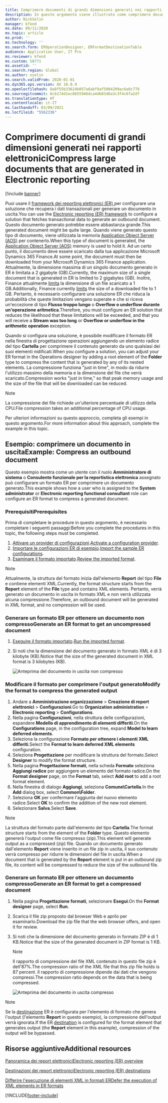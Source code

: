 ```yaml
---
title: Comprimere documenti di grandi dimensioni generati nei rapporti elettronici
description: In questo argomento viene illustrato come comprimere documenti di grandi dimensioni generati da un formato di report elettronico (ER).
author: NickSelin
manager: kfend
ms.date: 09/11/2020
ms.topic: article
ms.prod: ''
ms.technology: ''
ms.search.form: EROperationDesigner, ERFormatDestinationTable
audience: Application User, IT Pro
ms.reviewer: kfend
ms.custom: 58771
ms.assetid: ''
ms.search.region: Global
ms.author: nselin
ms.search.validFrom: 2020-01-01
ms.dyn365.ops.version: AX 10.0.9
ms.openlocfilehash: 8a8f55b33624b057a6abf9af5084209ac6a0c778
ms.sourcegitcommit: 6cb174d1ec8b55946dca4db03d6a3c3f4c6fa2df
ms.translationtype: HT
ms.contentlocale: it-IT
ms.lasthandoff: 03/09/2021
ms.locfileid: "5562336"
---
```

# <a name="compress-large-documents-that-are-generated-in-electronic-reporting"></a><span data-ttu-id="460ee-103">Comprimere documenti di grandi dimensioni generati nei rapporti elettronici</span><span class="sxs-lookup"><span data-stu-id="460ee-103">Compress large documents that are generated in Electronic reporting</span></span> 

[!include [banner](../includes/banner.md)]

<span data-ttu-id="460ee-104">Puoi usare il [framework dei reporting elettronici (ER) ](general-electronic-reporting.md) per configurare una soluzione che recupera i dati transazionali per generare un documento in uscita.</span><span class="sxs-lookup"><span data-stu-id="460ee-104">You can use the [Electronic reporting (ER) framework](general-electronic-reporting.md) to configure a solution that fetches transactional data to generate an outbound document.</span></span> <span data-ttu-id="460ee-105">Questo documento generato potrebbe essere abbastanza grande.</span><span class="sxs-lookup"><span data-stu-id="460ee-105">This generated document might be quite large.</span></span> <span data-ttu-id="460ee-106">Quando viene generato questo tipo di documento, viene utilizzata la memoria [Application Object Server (AOS)](https://docs.microsoft.com/dynamics365/fin-ops-core/dev-itpro/dev-tools/access-instances#location-of-packages-source-code-and-other-aos-configurations) per contenerlo.</span><span class="sxs-lookup"><span data-stu-id="460ee-106">When this type of document is generated, the [Application Object Server (AOS)](https://docs.microsoft.com/dynamics365/fin-ops-core/dev-itpro/dev-tools/access-instances#location-of-packages-source-code-and-other-aos-configurations) memory is used to hold it.</span></span> <span data-ttu-id="460ee-107">Ad un certo punto, il documento deve essere scaricato dalla tua applicazione Microsoft Dynamics 365 Finance.</span><span class="sxs-lookup"><span data-stu-id="460ee-107">At some point, the document must then be downloaded from your Microsoft Dynamics 365 Finance application.</span></span> <span data-ttu-id="460ee-108">Attualmente, la dimensione massima di un singolo documento generato in ER è limitata a 2 gigabyte (GB).</span><span class="sxs-lookup"><span data-stu-id="460ee-108">Currently, the maximum size of a single document that is generated in ER is limited to 2 gigabytes (GB).</span></span> <span data-ttu-id="460ee-109">Inoltre, Finance attualmente [limita](https://fix.lcs.dynamics.com/Issue/Details?kb=4569432&bugId=453907&dbType=3) la dimensione di un file scaricato a 1 GB.</span><span class="sxs-lookup"><span data-stu-id="460ee-109">Additionally, Finance currently [limits](https://fix.lcs.dynamics.com/Issue/Details?kb=4569432&bugId=453907&dbType=3) the size of a downloaded file to 1 GB.</span></span> <span data-ttu-id="460ee-110">Pertanto, è necessario configurare una soluzione ER che riduca la probabilità che queste limitazioni vengano superate e che si riceva un'eccezione di tipo **Flusso troppo lungo** o **Overflow o underflow durante un'operazione aritmetica**.</span><span class="sxs-lookup"><span data-stu-id="460ee-110">Therefore, you must configure an ER solution that reduces the likelihood that these limitations will be exceeded, and that you will receive a **Stream was too long** or **Overflow or underflow in the arithmetic operation** exception.</span></span>

<span data-ttu-id="460ee-111">Quando si configura una soluzione, è possibile modificare il formato ER nella finestra di progettazione operazioni aggiungendo un elemento radice del tipo **Cartella** per comprimere il contenuto generato da uno qualsiasi dei suoi elementi nidificati.</span><span class="sxs-lookup"><span data-stu-id="460ee-111">When you configure a solution, you can adjust your ER format in the Operations designer by adding a root element of the **Folder** type to compress the content that is generated by any of its nested elements.</span></span> <span data-ttu-id="460ee-112">La compressione funziona "just in time", in modo da ridurre l'utilizzo massimo della memoria e la dimensione del file che verrà scaricato.</span><span class="sxs-lookup"><span data-stu-id="460ee-112">Compression works "just in time," so that peak memory usage and the size of the file that will be downloaded can be reduced.</span></span>

> [!NOTE]
> <span data-ttu-id="460ee-113">La compressione dei file richiede un'ulteriore percentuale di utilizzo della CPU.</span><span class="sxs-lookup"><span data-stu-id="460ee-113">File compression takes an additional percentage of CPU usage.</span></span>

<span data-ttu-id="460ee-114">Per ulteriori informazioni su questo approccio, completa gli esempi in questo argomento.</span><span class="sxs-lookup"><span data-stu-id="460ee-114">For more information about this approach, complete the example in this topic.</span></span>

## <a name="example-compress-an-outbound-document"></a><span data-ttu-id="460ee-115">Esempio: comprimere un documento in uscita</span><span class="sxs-lookup"><span data-stu-id="460ee-115">Example: Compress an outbound document</span></span>

<span data-ttu-id="460ee-116">Questo esempio mostra come un utente con il ruolo **Amministratore di sistema** o **Consulente funzionale per la reportistica elettronica** assegnato può configurare un formato ER per comprimere un documento generato.</span><span class="sxs-lookup"><span data-stu-id="460ee-116">This example shows how a user who is assigned to the **System administrator** or **Electronic reporting functional consultant** role can configure an ER format to compress a generated document.</span></span>

### <a name="prerequisites"></a><span data-ttu-id="460ee-117">Prerequisiti</span><span class="sxs-lookup"><span data-stu-id="460ee-117">Prerequisites</span></span>

<span data-ttu-id="460ee-118">Prima di completare le procedure in questo argomento, è necessario completare i seguenti passaggi:</span><span class="sxs-lookup"><span data-stu-id="460ee-118">Before you complete the procedures in this topic, the following steps must be completed.</span></span>

1. <span data-ttu-id="460ee-119">[Attivare un provider di configurazioni](er-defer-xml-element.md#activate-a-configuration-provider).</span><span class="sxs-lookup"><span data-stu-id="460ee-119">[Activate a configuration provider](er-defer-xml-element.md#activate-a-configuration-provider).</span></span>
2. <span data-ttu-id="460ee-120">[Importare le configurazioni ER di esempio](er-defer-xml-element.md#import-the-sample-er-configurations).</span><span class="sxs-lookup"><span data-stu-id="460ee-120">[Import the sample ER configurations](er-defer-xml-element.md#import-the-sample-er-configurations).</span></span>
3. <span data-ttu-id="460ee-121">[Esaminare il formato importato](er-defer-xml-element.md#review-the-imported-format).</span><span class="sxs-lookup"><span data-stu-id="460ee-121">[Review the imported format](er-defer-xml-element.md#review-the-imported-format).</span></span>

> [!NOTE]
> <span data-ttu-id="460ee-122">Attualmente, la struttura del formato inizia dall'elemento **Report** del tipo **File** e contiene elementi XML.</span><span class="sxs-lookup"><span data-stu-id="460ee-122">Currently, the format structure starts from the **Report** element of the **File** type and contains XML elements.</span></span> <span data-ttu-id="460ee-123">Pertanto, verrà generato un documento in uscita in formato XML e non verrà utilizzata alcuna compressione.</span><span class="sxs-lookup"><span data-stu-id="460ee-123">Therefore, an outbound document will be generated in XML format, and no compression will be used.</span></span>

### <a name="generate-an-er-format-to-get-an-uncompressed-document"></a><span data-ttu-id="460ee-124">Generare un formato ER per ottenere un documento non compresso</span><span class="sxs-lookup"><span data-stu-id="460ee-124">Generate an ER format to get an uncompressed document</span></span>

1. <span data-ttu-id="460ee-125">[Eseguire il formato importato](er-defer-xml-element.md#run-the-imported-format).</span><span class="sxs-lookup"><span data-stu-id="460ee-125">[Run the imported format](er-defer-xml-element.md#run-the-imported-format).</span></span>
2. <span data-ttu-id="460ee-126">Si noti che la dimensione del documento generato in formato XML è di 3 kilobyte (KB).</span><span class="sxs-lookup"><span data-stu-id="460ee-126">Notice that the size of the generated document in XML format is 3 kilobytes (KB).</span></span>

    ![Anteprima del documento in uscita non compresso](./media/er-compress-outbound-files1.png)

### <a name="modify-the-format-to-compress-the-generated-output"></a><span data-ttu-id="460ee-128">Modificare il formato per comprimere l'output generato</span><span class="sxs-lookup"><span data-stu-id="460ee-128">Modify the format to compress the generated output</span></span>

1. <span data-ttu-id="460ee-129">Andare a **Amministrazione organizzazione** \> **Creazione di report elettronici** \> **Configurazioni**.</span><span class="sxs-lookup"><span data-stu-id="460ee-129">Go to **Organization administration** \> **Electronic reporting** \> **Configurations**.</span></span>
2. <span data-ttu-id="460ee-130">Nella pagina **Configurazioni**, nella struttura delle configurazioni, espandere **Modello di apprendimento di elementi differiti**.</span><span class="sxs-lookup"><span data-stu-id="460ee-130">On the **Configurations** page, in the configuration tree, expand **Model to learn deferred elements**.</span></span>
3. <span data-ttu-id="460ee-131">Seleziona la configurazione **Formato per ottenere i elementi XML differiti**.</span><span class="sxs-lookup"><span data-stu-id="460ee-131">Select the **Format to learn deferred XML elements** configuration.</span></span>
4. <span data-ttu-id="460ee-132">Seleziona **Progettazione** per modificare la struttura del formato.</span><span class="sxs-lookup"><span data-stu-id="460ee-132">Select **Designer** to modify the format structure.</span></span>
5. <span data-ttu-id="460ee-133">Nella pagina **Progettazione formati**, nella scheda **Formato** seleziona **Aggiungi radice** per aggiungere un elemento del formato radice.</span><span class="sxs-lookup"><span data-stu-id="460ee-133">On the **Format designer** page, on the **Format** tab, select **Add root** to add a root format element.</span></span>
6. <span data-ttu-id="460ee-134">Nella finestra di dialogo **Aggiungi**, seleziona **Comune\\Cartella**.</span><span class="sxs-lookup"><span data-stu-id="460ee-134">In the **Add** dialog box, select **Common\\Folder**.</span></span>
7. <span data-ttu-id="460ee-135">Seleziona **OK** per confermare l'aggiunta del nuovo elemento radice.</span><span class="sxs-lookup"><span data-stu-id="460ee-135">Select **OK** to confirm the addition of the new root element.</span></span>
8. <span data-ttu-id="460ee-136">Selezionare **Salva**.</span><span class="sxs-lookup"><span data-stu-id="460ee-136">Select **Save**.</span></span>

> [!NOTE]
> <span data-ttu-id="460ee-137">La struttura del formato parte dall'elemento del tipo **Cartella**.</span><span class="sxs-lookup"><span data-stu-id="460ee-137">The format structure starts from the element of the **Folder** type.</span></span> <span data-ttu-id="460ee-138">Questo elemento genererà l'output come file compresso (zip).</span><span class="sxs-lookup"><span data-stu-id="460ee-138">This element will generate output as a compressed (zip) file.</span></span> <span data-ttu-id="460ee-139">Quando un documento generato dall'elemento **Report** viene inserito in un file zip in uscita, il suo contenuto verrà compresso per ridurre le dimensioni del file in uscita.</span><span class="sxs-lookup"><span data-stu-id="460ee-139">When a document that is generated by the **Report** element is put in an outbound zip file, its content will be compressed to reduce the size of the outbound file.</span></span>

### <a name="generate-an-er-format-to-get-a-compressed-document"></a><span data-ttu-id="460ee-140">Generare un formato ER per ottenere un documento compresso</span><span class="sxs-lookup"><span data-stu-id="460ee-140">Generate an ER format to get a compressed document</span></span>

1. <span data-ttu-id="460ee-141">Nella pagina **Progettazione formati**, selezionare **Esegui**.</span><span class="sxs-lookup"><span data-stu-id="460ee-141">On the **Format designer** page, select **Run**.</span></span>
2. <span data-ttu-id="460ee-142">Scarica il file zip proposto dal browser Web e aprilo per esaminarlo.</span><span class="sxs-lookup"><span data-stu-id="460ee-142">Download the zip file that the web browser offers, and open it for review.</span></span>
3. <span data-ttu-id="460ee-143">Si noti che la dimensione del documento generato in formato ZIP è di 1 KB.</span><span class="sxs-lookup"><span data-stu-id="460ee-143">Notice that the size of the generated document in ZIP format is 1 KB.</span></span>

    > [!NOTE] 
    > <span data-ttu-id="460ee-144">Il rapporto di compressione del file XML contenuto in questo file zip è dell'87%.</span><span class="sxs-lookup"><span data-stu-id="460ee-144">The compression ratio of the XML file that this zip file holds is 87 percent.</span></span> <span data-ttu-id="460ee-145">Il rapporto di compressione dipende dai dati che vengono compressi.</span><span class="sxs-lookup"><span data-stu-id="460ee-145">The compression ratio depends on the data that is being compressed.</span></span>

    ![Anteprima del documento in uscita compresso](./media/er-compress-outbound-files2.png)

> [!NOTE]
> <span data-ttu-id="460ee-147">Se la [destinazione](electronic-reporting-destinations.md) ER è configurata per l'elemento di formato che genera l'output (l'elemento **Report** in questo esempio), la compressione dell'output verrà ignorata.</span><span class="sxs-lookup"><span data-stu-id="460ee-147">If the ER [destination](electronic-reporting-destinations.md) is configured for the format element that generates output (the **Report** element in this example), compression of the output will be bypassed.</span></span>

## <a name="additional-resources"></a><span data-ttu-id="460ee-148">Risorse aggiuntive</span><span class="sxs-lookup"><span data-stu-id="460ee-148">Additional resources</span></span>

[<span data-ttu-id="460ee-149">Panoramica dei report elettronici</span><span class="sxs-lookup"><span data-stu-id="460ee-149">Electronic reporting (ER) overview</span></span>](general-electronic-reporting.md)

[<span data-ttu-id="460ee-150">Destinazioni dei report elettronici</span><span class="sxs-lookup"><span data-stu-id="460ee-150">Electronic reporting (ER) destinations</span></span>](electronic-reporting-destinations.md)

[<span data-ttu-id="460ee-151">Differire l'esecuzione di elementi XML in formati ER</span><span class="sxs-lookup"><span data-stu-id="460ee-151">Defer the execution of XML elements in ER formats</span></span>](er-defer-xml-element.md)


[!INCLUDE[footer-include](../../../includes/footer-banner.md)]